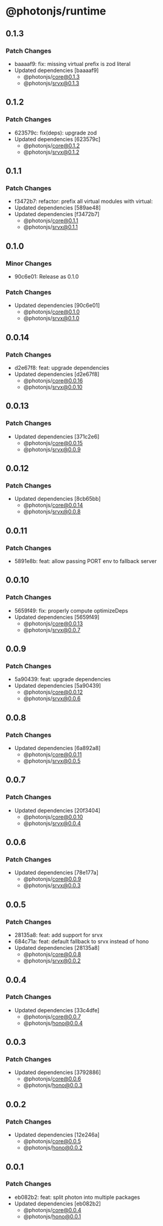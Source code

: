 # @photonjs/runtime

## 0.1.3

### Patch Changes

- baaaaf9: fix: missing virtual prefix is zod literal
- Updated dependencies [baaaaf9]
  - @photonjs/core@0.1.3
  - @photonjs/srvx@0.1.3

## 0.1.2

### Patch Changes

- 623579c: fix(deps): upgrade zod
- Updated dependencies [623579c]
  - @photonjs/core@0.1.2
  - @photonjs/srvx@0.1.2

## 0.1.1

### Patch Changes

- f3472b7: refactor: prefix all virtual modules with virtual:
- Updated dependencies [589ae48]
- Updated dependencies [f3472b7]
  - @photonjs/core@0.1.1
  - @photonjs/srvx@0.1.1

## 0.1.0

### Minor Changes

- 90c6e01: Release as 0.1.0

### Patch Changes

- Updated dependencies [90c6e01]
  - @photonjs/core@0.1.0
  - @photonjs/srvx@0.1.0

## 0.0.14

### Patch Changes

- d2e67f8: feat: upgrade dependencies
- Updated dependencies [d2e67f8]
  - @photonjs/core@0.0.16
  - @photonjs/srvx@0.0.10

## 0.0.13

### Patch Changes

- Updated dependencies [371c2e6]
  - @photonjs/core@0.0.15
  - @photonjs/srvx@0.0.9

## 0.0.12

### Patch Changes

- Updated dependencies [8cb65bb]
  - @photonjs/core@0.0.14
  - @photonjs/srvx@0.0.8

## 0.0.11

### Patch Changes

- 5891e8b: feat: allow passing PORT env to fallback server

## 0.0.10

### Patch Changes

- 5659f49: fix: properly compute optimizeDeps
- Updated dependencies [5659f49]
  - @photonjs/core@0.0.13
  - @photonjs/srvx@0.0.7

## 0.0.9

### Patch Changes

- 5a90439: feat: upgrade dependencies
- Updated dependencies [5a90439]
  - @photonjs/core@0.0.12
  - @photonjs/srvx@0.0.6

## 0.0.8

### Patch Changes

- Updated dependencies [6a892a8]
  - @photonjs/core@0.0.11
  - @photonjs/srvx@0.0.5

## 0.0.7

### Patch Changes

- Updated dependencies [20f3404]
  - @photonjs/core@0.0.10
  - @photonjs/srvx@0.0.4

## 0.0.6

### Patch Changes

- Updated dependencies [78e177a]
  - @photonjs/core@0.0.9
  - @photonjs/srvx@0.0.3

## 0.0.5

### Patch Changes

- 28135a8: feat: add support for srvx
- 684c71a: feat: default fallback to srvx instead of hono
- Updated dependencies [28135a8]
  - @photonjs/core@0.0.8
  - @photonjs/srvx@0.0.2

## 0.0.4

### Patch Changes

- Updated dependencies [33c4dfe]
  - @photonjs/core@0.0.7
  - @photonjs/hono@0.0.4

## 0.0.3

### Patch Changes

- Updated dependencies [3792886]
  - @photonjs/core@0.0.6
  - @photonjs/hono@0.0.3

## 0.0.2

### Patch Changes

- Updated dependencies [12e246a]
  - @photonjs/core@0.0.5
  - @photonjs/hono@0.0.2

## 0.0.1

### Patch Changes

- eb082b2: feat: split photon into multiple packages
- Updated dependencies [eb082b2]
  - @photonjs/core@0.0.4
  - @photonjs/hono@0.0.1
